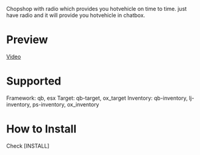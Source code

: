 Chopshop with radio which provides you hotvehicle on time to time. just have radio and it will provide you hotvehicle in chatbox.

# Preview

[Video](https://youtu.be/I0GqpBkloK0)

# Supported

Framework:  qb, esx
Target: qb-target, ox_target
Inventory: qb-inventory, lj-inventory, ps-inventory, ox_inventory

# How to Install

Check [INSTALL]
